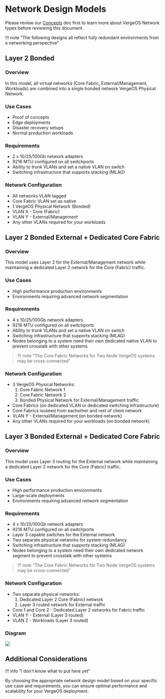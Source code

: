 # Network Design Models

Please review our <a href="/docs/implementation-guide/concepts/">Concepts</a> doc first to learn more about VergeOS Network types before reviewing this document.

!!! note "The following designs all reflect fully redundant environments from a networking perspective"

## Layer 2 Bonded

### Overview
In this model, all virtual networks (Core Fabric, External/Management, Workloads) are combined into a single bonded network VergeOS Physical Network.

### Use Cases
- Proof of concepts
- Edge deployments
- Disaster recovery setups
- Normal production workloads

### Requirements
- 2 x 10/25/100Gb network adapters
- 9216 MTU configured on all switchports
- Ability to trunk VLANs and set a native VLAN on switch 
- Switching infrastructure that supports stacking (MLAG)

### Network Configuration
- All networks VLAN tagged
- Core Fabric VLAN set as native
- 1 VergeOS Physical Network (Bonded)
- VLAN X - Core (Fabric)
- VLAN Y - External/Management
- Any other VLANs required for your workloads

## Layer 2 Bonded External + Dedicated Core Fabric

### Overview
This model uses Layer 2 for the External/Management network while maintaining a dedicated Layer 2 network for the Core (Fabric) traffic.

### Use Cases
- High performance production environments
- Environments requiring advanced network segmentation

### Requirements
- 4 x 10/25/100Gb network adapters
- 9216 MTU configured on all switchports
- Ability to trunk VLANs and set a native VLAN on switch 
- Switching infrastructure that supports stacking (MLAG)
- Nodes belonging to a system need their own dedicated native VLAN to prevent crosstalk with other systems

> !!! note "The Core Fabric Networks for Two Node VergeOS systems may be cross-connected"

### Network Configuration
- 3 VergeOS Physical Networks:
  1. Core Fabric Network 1
  2. Core Fabric Network 2
  3. Bonded Physical Network for External/Management traffic
- Core Fabrics (on dedicated VLAN or dedicated switching infrastructure)
- Core Fabrics isolated from eachother and rest of client network
- VLAN Y - External/Management (on bonded network)
- Any other VLANs required for your workloads (on bonded network)

## Layer 3 Bonded External + Dedicated Core Fabric

### Overview
This model uses Layer 3 routing for the External network while maintaining a dedicated Layer 2 network for the Core (Fabric) traffic.

### Use Cases
- High performance production environments
- Large-scale deployments
- Environments requiring advanced network segmentation

### Requirements
- 4 x 10/25/100Gb network adapters
- 9216 MTU configured on all switchports
- Layer 3 capable switches for the External network
- Two separate physical networks for system redundancy
- Switching infrastructure that supports stacking (MLAG)
- Nodes belonging to a system need their own dedicated network segment to prevent crosstalk with other systems

> !!! note "The Core Fabric Networks for Two Node VergeOS systems may be cross-connected"

### Network Configuration
- Two separate physical networks:
  1. Dedicated Layer 2 Core (Fabric) network
  2. Layer 3 routed network for External traffic
- Core 1 and Core 2 - Dedicated Layer 2 networks for Fabric traffic
- VLAN Y - External (Layer 3 routed)
- VLAN Z - Workloads (Layer 3 routed)

### Diagram

![](/docs/assets/layer3bonded.png)

## Additional Considerations

!!! info "I don't know what to put here yet"

By choosing the appropriate network design model based on your specific use case and requirements, you can ensure optimal performance and scalability for your VergeOS deployment.
